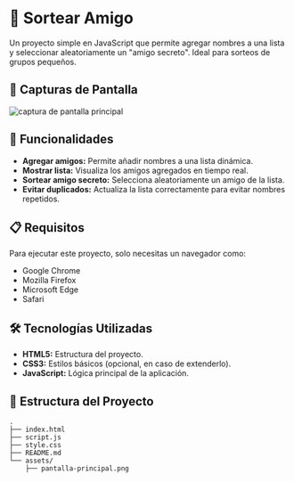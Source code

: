 # 🎉 Sortear Amigo

Un proyecto simple en JavaScript que permite agregar nombres a una lista y seleccionar aleatoriamente un "amigo secreto". Ideal para sorteos de grupos pequeños.

## 📸 Capturas de Pantalla
<img src="../challenge-amigo-secreto/assets/capturapantalla.JPG" alt="captura de pantalla principal">

## 🚀 Funcionalidades

- **Agregar amigos:** Permite añadir nombres a una lista dinámica.
- **Mostrar lista:** Visualiza los amigos agregados en tiempo real.
- **Sortear amigo secreto:** Selecciona aleatoriamente un amigo de la lista.
- **Evitar duplicados:** Actualiza la lista correctamente para evitar nombres repetidos.

## 📋 Requisitos

Para ejecutar este proyecto, solo necesitas un navegador como:
- Google Chrome
- Mozilla Firefox
- Microsoft Edge
- Safari

## 🛠️ Tecnologías Utilizadas

- **HTML5:** Estructura del proyecto.
- **CSS3:** Estilos básicos (opcional, en caso de extenderlo).
- **JavaScript:** Lógica principal de la aplicación.

## 📂 Estructura del Proyecto

```plaintext
.
├── index.html
├── script.js
├── style.css
├── README.md
└── assets/
    ├── pantalla-principal.png